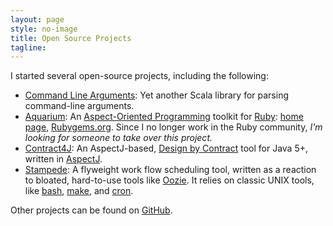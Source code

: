 ```yaml
---
layout: page
style: no-image
title: Open Source Projects
tagline:
---
```


I started several open-source projects, including the following:

* [Command Line Arguments](https://github.com/deanwampler/command-line-arguments): Yet another Scala library for parsing command-line arguments.
* [Aquarium](https://github.com/deanwampler/Aquarium): An [Aspect-Oriented Programming](http://aspectprogramming.com) toolkit for [Ruby](https://www.ruby-lang.org/en/): [home page](aquarium/index.html), [Rubygems.org](https://rubygems.org/gems/aquarium).  Since I no longer work in the Ruby community, _I'm looking for someone to take over this project._
* [Contract4J](contract4j): An AspectJ-based, [Design by Contract](http://en.wikipedia.org/wiki/Design_by_contract) tool for Java 5+, written in
[AspectJ](https://eclipse.org/aspectj/).
* [Stampede](https://github.com/deanwampler/stampede): A flyweight work flow scheduling tool, written as a reaction to bloated, hard-to-use tools like [Oozie](http://oozie.apache.org). It relies on classic <span class="keyword">UNIX</span> tools, like [bash](http://www.gnu.org/software/bash/), [make](http://www.gnu.org/software/make/), and [cron](http://en.wikipedia.org/wiki/Cron).

Other projects can be found on [GitHub](https://github.com/deanwampler).
